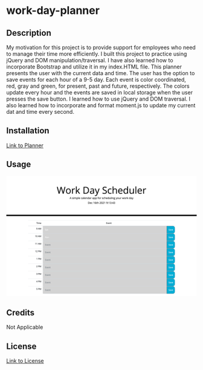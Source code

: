 # work-day-planner
## Description
My motivation for this project is to provide support for employees who need to manage their time more efficiently. I built this project to practice using jQuery and DOM manipulation/traversal. I have also learned how to incorporate Bootstrap and utilize it in my index.HTML file. This planner presents the user with the current data and time. The user has the option to save events for each hour of a 9-5 day. Each event is color coordinated, red, gray and green, for present, past and future, respectively. The colors update every hour and the events are saved in local storage when the user presses the save button. I learned how to use jQuery and DOM traversal. I also learned how to incorporate and format moment.js to update my current dat and time every second.

## Installation
[Link to Planner](https://tinastanczyk.github.io/work-day-planner/)
## Usage
![Screenshot of Planner](assets/images/planner-screenshot.png)
## Credits
Not Applicable
## License
[Link to License](LICENSE)
